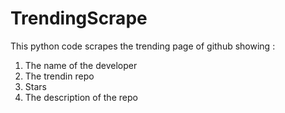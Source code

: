 # TrendingScrape
This python code scrapes the trending page of github showing :
1) The name of the developer
2) The trendin repo
3) Stars
4) The description of the repo 



